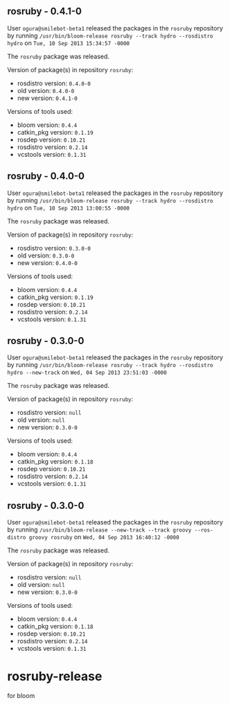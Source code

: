 ## rosruby - 0.4.1-0

User `ogura@smilebot-beta1` released the packages in the `rosruby` repository by running `/usr/bin/bloom-release rosruby --track hydro --rosdistro hydro` on `Tue, 10 Sep 2013 15:34:57 -0000`

The `rosruby` package was released.

Version of package(s) in repository `rosruby`:
- rosdistro version: `0.4.0-0`
- old version: `0.4.0-0`
- new version: `0.4.1-0`

Versions of tools used:
- bloom version: `0.4.4`
- catkin_pkg version: `0.1.19`
- rosdep version: `0.10.21`
- rosdistro version: `0.2.14`
- vcstools version: `0.1.31`


## rosruby - 0.4.0-0

User `ogura@smilebot-beta1` released the packages in the `rosruby` repository by running `/usr/bin/bloom-release rosruby --track hydro --rosdistro hydro` on `Tue, 10 Sep 2013 13:00:55 -0000`

The `rosruby` package was released.

Version of package(s) in repository `rosruby`:
- rosdistro version: `0.3.0-0`
- old version: `0.3.0-0`
- new version: `0.4.0-0`

Versions of tools used:
- bloom version: `0.4.4`
- catkin_pkg version: `0.1.19`
- rosdep version: `0.10.21`
- rosdistro version: `0.2.14`
- vcstools version: `0.1.31`


## rosruby - 0.3.0-0

User `ogura@smilebot-beta1` released the packages in the `rosruby` repository by running `/usr/bin/bloom-release rosruby --track hydro --rosdistro hydro --new-track` on `Wed, 04 Sep 2013 23:51:03 -0000`

The `rosruby` package was released.

Version of package(s) in repository `rosruby`:
- rosdistro version: `null`
- old version: `null`
- new version: `0.3.0-0`

Versions of tools used:
- bloom version: `0.4.4`
- catkin_pkg version: `0.1.18`
- rosdep version: `0.10.21`
- rosdistro version: `0.2.14`
- vcstools version: `0.1.31`


## rosruby - 0.3.0-0

User `ogura@smilebot-beta1` released the packages in the `rosruby` repository by running `/usr/bin/bloom-release --new-track --track groovy --ros-distro groovy rosruby` on `Wed, 04 Sep 2013 16:40:12 -0000`

The `rosruby` package was released.

Version of package(s) in repository `rosruby`:
- rosdistro version: `null`
- old version: `null`
- new version: `0.3.0-0`

Versions of tools used:
- bloom version: `0.4.4`
- catkin_pkg version: `0.1.18`
- rosdep version: `0.10.21`
- rosdistro version: `0.2.14`
- vcstools version: `0.1.31`


rosruby-release
===============

for bloom
